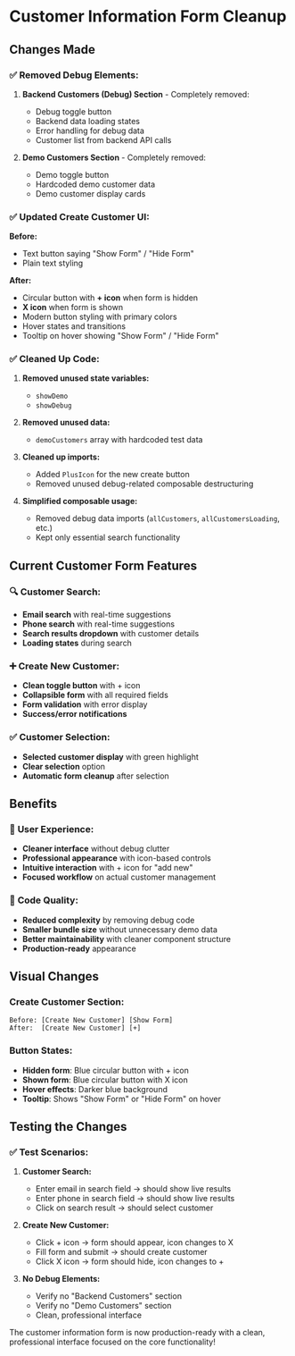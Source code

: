 # Customer Information Form Cleanup

## Changes Made

### ✅ **Removed Debug Elements:**

1. **Backend Customers (Debug) Section** - Completely removed:
   - Debug toggle button
   - Backend data loading states
   - Error handling for debug data
   - Customer list from backend API calls

2. **Demo Customers Section** - Completely removed:
   - Demo toggle button
   - Hardcoded demo customer data
   - Demo customer display cards

### ✅ **Updated Create Customer UI:**

**Before:**
- Text button saying "Show Form" / "Hide Form"
- Plain text styling

**After:**
- Circular button with **+ icon** when form is hidden
- **X icon** when form is shown
- Modern button styling with primary colors
- Hover states and transitions
- Tooltip on hover showing "Show Form" / "Hide Form"

### ✅ **Cleaned Up Code:**

1. **Removed unused state variables:**
   - `showDemo`
   - `showDebug`

2. **Removed unused data:**
   - `demoCustomers` array with hardcoded test data

3. **Cleaned up imports:**
   - Added `PlusIcon` for the new create button
   - Removed unused debug-related composable destructuring

4. **Simplified composable usage:**
   - Removed debug data imports (`allCustomers`, `allCustomersLoading`, etc.)
   - Kept only essential search functionality

## Current Customer Form Features

### 🔍 **Customer Search:**
- **Email search** with real-time suggestions
- **Phone search** with real-time suggestions
- **Search results dropdown** with customer details
- **Loading states** during search

### ➕ **Create New Customer:**
- **Clean toggle button** with + icon
- **Collapsible form** with all required fields
- **Form validation** with error display
- **Success/error notifications**

### ✅ **Customer Selection:**
- **Selected customer display** with green highlight
- **Clear selection** option
- **Automatic form cleanup** after selection

## Benefits

### 🎯 **User Experience:**
- **Cleaner interface** without debug clutter
- **Professional appearance** with icon-based controls
- **Intuitive interaction** with + icon for "add new"
- **Focused workflow** on actual customer management

### 🔧 **Code Quality:**
- **Reduced complexity** by removing debug code
- **Smaller bundle size** without unnecessary demo data
- **Better maintainability** with cleaner component structure
- **Production-ready** appearance

## Visual Changes

### Create Customer Section:
```
Before: [Create New Customer] [Show Form]
After:  [Create New Customer] [+]
```

### Button States:
- **Hidden form**: Blue circular button with + icon
- **Shown form**: Blue circular button with X icon
- **Hover effects**: Darker blue background
- **Tooltip**: Shows "Show Form" or "Hide Form" on hover

## Testing the Changes

### ✅ **Test Scenarios:**

1. **Customer Search:**
   - Enter email in search field → should show live results
   - Enter phone in search field → should show live results
   - Click on search result → should select customer

2. **Create New Customer:**
   - Click + icon → form should appear, icon changes to X
   - Fill form and submit → should create customer
   - Click X icon → form should hide, icon changes to +

3. **No Debug Elements:**
   - Verify no "Backend Customers" section
   - Verify no "Demo Customers" section
   - Clean, professional interface

The customer information form is now production-ready with a clean, professional interface focused on the core functionality!